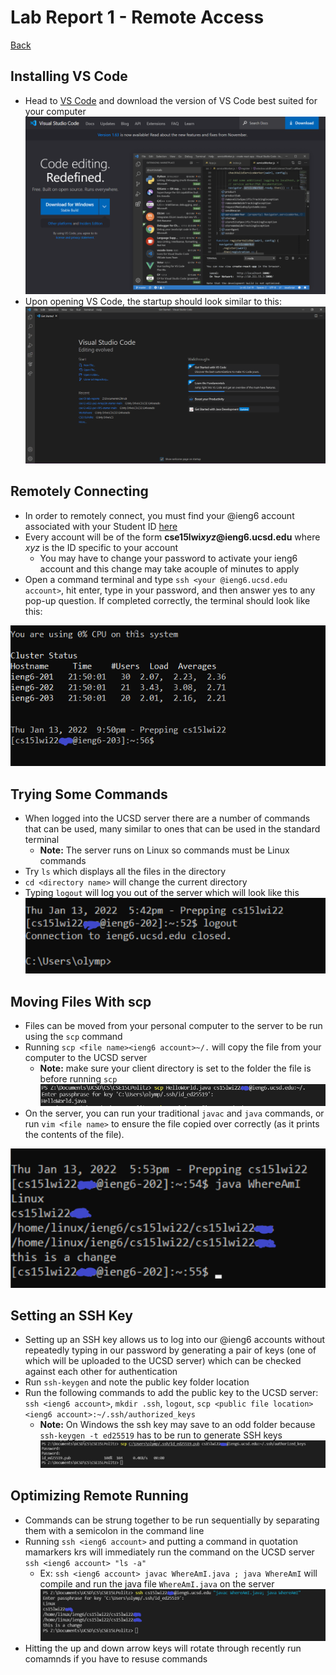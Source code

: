 # Lab Report 1 - Remote Access
[Back](https://bimai25.github.io/cse15l-lab-reports/index.html)
## Installing VS Code
- Head to [VS Code](https://code.visualstudio.com/) and download the version of VS Code best suited for your computer
![Image](VS_Code.PNG)
- Upon opening VS Code, the startup should look similar to this:
![Image](VS_Code_Startup.PNG)


## Remotely Connecting
 - In order to remotely connect, you must find your @ieng6 account associated with your Student ID [here](https://sdacs.ucsd.edu/~icc/index.php)
 - Every account will be of the form **cse15lwi*xyz*@ieng6.ucsd.edu** where *xyz* is the ID specific to your account
    - You may have to change your password to activate your ieng6 account and this change may take  acouple of minutes to apply
- Open a command terminal and type `ssh <your @ieng6.ucsd.edu account>`, hit enter, type in your password, and then answer yes to any pop-up question. If completed correctly, the terminal should look like this:

![Image](terminalMenu.PNG)

## Trying Some Commands
- When logged into the UCSD server there are a number of commands that can be used, many similar to ones that can be used in the standard terminal
    - **Note:** The server runs on Linux so commands must be Linux commands
- Try `ls` which displays all the files in the directory
- `cd <directory name>` will change the current directory
- Typing `logout` will log you out of the server which will look like this
![Image](command_example.PNG)

## Moving Files With scp
- Files can be moved from your personal computer to the server to be run using the `scp` command
- Running `scp <file name><ieng6 account>~/.` will copy the file from your computer to the UCSD server
    - **Note:** make sure your client directory is set to the folder the file is before running `scp`
![Image](scp_example1.PNG)
- On the server, you can run your traditional `javac` and `java` commands, or run `vim <file name>` to ensure the file copied over correctly (as it prints the contents of the file).

![Image](java_example.PNG)

## Setting an SSH Key
- Setting up an SSH key allows us to log into our @ieng6 accounts without repeatedly typing in our password by generating a pair of keys (one of which will be uploaded to the UCSD server) which can be checked against each other for authentication
- Run `ssh-keygen` and note the public key folder location
- Run the following commands to add the public key to the UCSD server: `ssh <ieng6 account>`, `mkdir .ssh`, `logout`, `scp <public file location> <ieng6 account>:~/.ssh/authorized_keys`
    - **Note:** On Windows the ssh key may save to an odd folder because `ssh-keygen -t ed25519` has to be run to generate SSH keys
![Image](ssh_example.PNG)

## Optimizing Remote Running
- Commands can be strung together to be run sequentially by separating them with a semicolon in the command line
- Running `ssh <ieng6 account>` and putting a command in quotation mamarkers krs will immediately run the command on the UCSD server `ssh <ieng6 account> "ls -a"`
    - Ex: `ssh <ieng6 account> javac WhereAmI.java ; java WhereAmI` will compile and run the java file `WhereAmI.java` on the server
    ![Image](multiple_commands.PNG)
- Hitting the up and down arrow keys will rotate through recently run comamnds if you have to resuse commands
